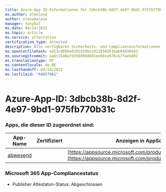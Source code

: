 ```yaml
---
title: Azure-App ID-Informationen für 3dbcb38b-8d2f-4e97-9bd1-975fb770b31c
ms.author: elmalova
author: elenamalova
manager: tonybal
ms.date: 04/14/2022
ms.topic: article
ms.service: attestation
certification_type: attested
description: Alle verfügbaren Sicherheits- und Complianceinformationen für 3dbcb38b-8d2f-4e97-9bd1-975fb770b31c.
ms.openlocfilehash: ed13cd69be0285939be2d11850261bab64930483
ms.sourcegitcommit: aa6c1546afd356990d681ee68ce976cb7faebd02
ms.translationtype: MT
ms.contentlocale: de-DE
ms.lasthandoff: 04/14/2022
ms.locfileid: "64857981"
---
```

# <a name="azure-app-id-3dbcb38b-8d2f-4e97-9bd1-975fb770b31c"></a>Azure-App-ID: 3dbcb38b-8d2f-4e97-9bd1-975fb770b31c


### <a name="apps-associated-with-this-id"></a>Apps, die dieser ID zugeordnet sind:
| **App-Name** | **Zertifiziert** | **Anzeigen in AppSource** |
|--------------|---------------|-----------------------|
| [abwesend](../forward/WA200003833.md) |  | [https://appsource.microsoft.com/product/office/WA200003833](https://appsource.microsoft.com/product/office/WA200003833) |

### <a name="microsoft-365-app-compliance-status"></a>Microsoft 365 App-Compliancestatus
- Publisher Attestaton-Status: Abgeschlossen
